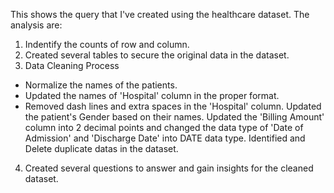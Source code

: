This shows the query that I've created using the healthcare dataset. The analysis are:

1. Indentify the counts of row and column.
2. Created several tables to secure the original data in the dataset.
3. Data Cleaning Process
 - Normalize the names of the patients.
 - Updated the names of 'Hospital' column in the proper format.
 - Removed dash lines and extra spaces in the 'Hospital' column.
  Updated the patient's Gender based on their names.
  Updated the 'Billing Amount' column into 2 decimal points and changed the data type of 'Date of Admission' and 'Discharge       Date' into DATE data type.
  Identified and Delete duplicate datas in the dataset.
4. Created several questions to answer and gain insights for the cleaned dataset.
